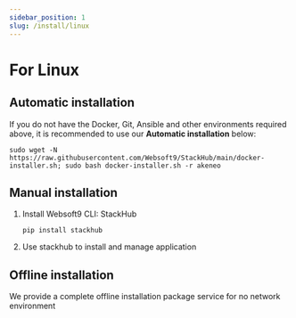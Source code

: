 ```yaml
---
sidebar_position: 1
slug: /install/linux
---
```



# For Linux  

## Automatic installation

If you do not have the Docker, Git, Ansible and other environments required above, it is recommended to use our **Automatic installation** below:  

```
sudo wget -N https://raw.githubusercontent.com/Websoft9/StackHub/main/docker-installer.sh; sudo bash docker-installer.sh -r akeneo
```

## Manual installation

1. Install Websoft9 CLI: StackHub
   ```
   pip install stackhub
   ```
2. Use stackhub to install and manage application

## Offline installation

We provide a complete offline installation package service for no network environment
